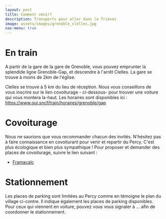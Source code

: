 ```yaml
---
layout: post
title: Comment venir?
description: Transports pour aller dans le Trièves
image: assets/images/grenoble_clelles.jpg
nav-menu: true
---
```


En train
====

A partir de la gare de la gare de Grenoble, vous pouvez emprunter la splendide ligne Grenoble-Gap, et descendre à l'arrêt Clelles. La gare se trouve à moins de 2km de l'église. 

Clelles se trouve à 5 km du lieu de réception. Nous vous conseillons de vous inscrire sur le lien covoiturage - ci-dessous- pour trouver une voiture qui vous montera la-haut. Les horaires sont disponibles ici : https://www.oui.sncf/train/horaires/grenoble/gap

Covoiturage
====

Nous ne saurions que vous recommander chacun des invités. N'hésitez pas à faire connaissance en covoiturant pour venir et repartir du Percy. C'est plus écologique et bien plus sympathique !
Pour proposer et demander des places de covoiturage, suivre le lien suivant :

<ul class="actions">
	<li><a href="https://lite.framacalc.org/9pxt-mariage-de-jeanne-et-thibaut" class="button">Framacalc</a></li>
</ul>

Stationnement
====

<p><span class="image left"><img src="{% link assets/images/parking_mariage.jpg %}" alt="" /></span>Les places de parking sont limitées au Percy comme en témoigne le plan du village ci-contre. Il indique également les places de parking disponibles. Pour ceux qui viennent en voiture, pouvez vous vous signaler à ... afin de coordonner le stationnement. </p>


